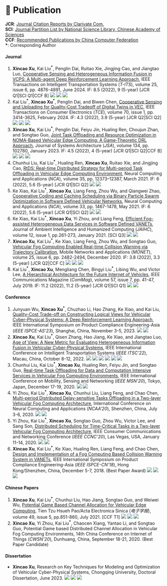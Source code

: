 # 📖 Publication

**JCR**: <a href="https://jcr.clarivate.com/jcr/home" class="no-underline">Journal Citation Reports by Clarivate Com.</a>    
**SCI**: <a href="https://www.fenqubiao.com" class="no-underline">Journal Partition List by National Science Library, Chinese Academy of Sciences</a>    
**CCF**: <a href="https://www.ccf.org.cn/Academic_Evaluation/By_category/" class="no-underline">Recommended Publications by China Computer Federation</a>    
**\***: Corresponding Author

<!-- #### Preprint -->

#### Journal

1. **Xincao Xu**, Kai Liu<sup>**\***</sup>, Penglin Dai, Ruitao Xie, Jingjing Cao, and Jiangtao Luo, <a href="https://ieeexplore.ieee.org/document/10367825" class="no-underline">Cooperative Sensing and Heterogeneous Information Fusion in VCPS: A Multi-agent Deep Reinforcement Learning Approach</a>, IEEE Transactions on Intelligent Transportation Systems (*T-ITS*), volume 25, issue 6, pp. 4876-4891, June 2024. IF: 8.5 (2022), 9 (5-year) [JCR Q1\|SCI Q1\|CCF B] [![](https://img.shields.io/badge/-BibTeX-blue?labelColor=white&color=F5F5F5&logo=latex&logoColor=008080)](https://neardws-1257861591.cos.ap-shanghai.myqcloud.com/neardws/bib/xu2023cooperative.bib) [![](https://img.shields.io/badge/dynamic/json?logo=Google%20Scholar&url=https%3A%2F%2Fcdn.jsdelivr.net%2Fgh%2FNeardws%2Fneardws.github.io@google-scholar-stats%2Fgs_data.json&query=$['publications']['DK5avZUAAAAJ:LjlpjdlvIbIC']['num_citations']&labelColor=f6f6f6&color=9cf&style=flat&label=Citations)](https://scholar.google.com/citations?view_op=view_citation&hl=en&user=DK5avZUAAAAJ&citation_for_view=DK5avZUAAAAJ:LjlpjdlvIbIC) [![](https://img.shields.io/github/stars/neardws/Multi-Agent-Deep-Reinforcement-Learning?style=social)](https://github.com/neardws/Multi-Agent-Deep-Reinforcement-Learning)
2. Kai Liu<sup>**\***</sup>, **Xincao Xu**<sup>**\***</sup>, Penglin Dai, and Biwen Chen, <a href="https://ieeexplore.ieee.org/document/10261503" class="no-underline">Cooperative Sensing and Uploading for Quality-Cost Tradeoff of Digital Twins in VEC</a>, IEEE Transactions on Consumer Electronics (*TCE*), volume 70, issue 1, pp. 3414-3625, February 2024. IF: 4.3 (2022), 3.9 (5-year) [JCR Q2\|SCI Q2] [![](https://img.shields.io/badge/-BibTeX-blue?labelColor=white&color=F5F5F5&logo=latex&logoColor=008080)](https://neardws-1257861591.cos.ap-shanghai.myqcloud.com/neardws/bib/liu2023cooperative.bib) [![](https://img.shields.io/badge/dynamic/json?logo=Google%20Scholar&url=https%3A%2F%2Fcdn.jsdelivr.net%2Fgh%2FNeardws%2Fneardws.github.io@google-scholar-stats%2Fgs_data.json&query=$['publications']['DK5avZUAAAAJ:SdhP9T11ey4C']['num_citations']&labelColor=f6f6f6&color=9cf&style=flat&label=Citations)](https://scholar.google.com/citations?view_op=view_citation&hl=en&user=DK5avZUAAAAJ&citation_for_view=DK5avZUAAAAJ:SdhP9T11ey4C) [![](https://img.shields.io/github/stars/neardws/MAMO-Deep-Reinforcement-Learning?style=social)](https://github.com/neardws/MAMO-Deep-Reinforcement-Learning)
3. **Xincao Xu**, Kai Liu<sup>**\***</sup>, Penglin Dai, Feiyu Jin, Hualing Ren, Choujun Zhan, and Songtao Guo, <a href="https://www.sciencedirect.com/science/article/pii/S138376212200265X" class="no-underline">Joint Task Offloading and Resource Optimization in NOMA-Based Vehicular Edge Computing: A Game-Theoretic DRL Approach</a>, Journal of Systems Architecture (*JSA*), volume 134, pp. 102780, January 2023. IF: 4.5 (2022), 4 (5-year) [JCR Q1\|SCI Q2\|CCF B] [![](https://img.shields.io/badge/-BibTeX-blue?labelColor=white&color=F5F5F5&logo=latex&logoColor=008080)](https://neardws-1257861591.cos.ap-shanghai.myqcloud.com/neardws/bib/xu2023joint.bib) [![](https://img.shields.io/badge/dynamic/json?logo=Google%20Scholar&url=https%3A%2F%2Fcdn.jsdelivr.net%2Fgh%2FNeardws%2Fneardws.github.io@google-scholar-stats%2Fgs_data.json&query=$['publications']['DK5avZUAAAAJ:Y5dfb0dijaUC']['num_citations']&labelColor=f6f6f6&color=9cf&style=flat&label=Citations)](https://scholar.google.com/citations?view_op=view_citation&hl=en&user=DK5avZUAAAAJ&citation_for_view=DK5avZUAAAAJ:Y5dfb0dijaUC) [![](https://img.shields.io/github/stars/neardws/Game-Theoretic-Deep-Reinforcement-Learning?style=social)](https://github.com/neardws/Game-Theoretic-Deep-Reinforcement-Learning)
4. Chunhui Liu, Kai Liu<sup>**\***</sup>, Hualing Ren, **Xincao Xu**, Ruitao Xie, and Jingjing Cao, <a href="https://link.springer.com/article/10.1007/s00521-021-05766-5" class="no-underline">RtDS: Real-time Distributed Strategy for Multi-period Task Offloading in Vehicular Edge Computing Environment</a>, Neural Computing and Applications (*NCA*), volume 35, pp. 12373–12387, March 2021. IF: 6 (2022), 5.6 (5-year) [JCR Q1\|SCI Q2] [![](https://img.shields.io/badge/-BibTeX-blue?labelColor=white&color=F5F5F5&logo=latex&logoColor=008080)](https://neardws-1257861591.cos.ap-shanghai.myqcloud.com/neardws/bib/liu2021rtds.bib) [![](https://img.shields.io/badge/dynamic/json?logo=Google%20Scholar&url=https%3A%2F%2Fcdn.jsdelivr.net%2Fgh%2FNeardws%2Fneardws.github.io@google-scholar-stats%2Fgs_data.json&query=$['publications']['DK5avZUAAAAJ:4fKUyHm3Qg0C']['num_citations']&labelColor=f6f6f6&color=9cf&style=flat&label=Citations)](https://scholar.google.com/citations?view_op=view_citation&hl=en&user=DK5avZUAAAAJ&citation_for_view=DK5avZUAAAAJ:4fKUyHm3Qg0C)
5. Ke Xiao, Kai Liu<sup>**\***</sup>, **Xincao Xu**, Liang Feng, Zhou Wu, and Qiangwei Zhao, <a href="https://link.springer.com/article/10.1007/s00521-020-04978-5" class="no-underline">Cooperative Coding and Caching Scheduling via Binary Particle Swarm Optimization in Software Defined Vehicular Networks</a>, Neural Computing and Applications (*NCA*), volume 33, pp. 1467-1478, May 2021. IF: 6 (2022), 5.6 (5-year) [JCR Q1\|SCI Q2] [![](https://img.shields.io/badge/-BibTeX-blue?labelColor=white&color=F5F5F5&logo=latex&logoColor=008080)](https://neardws-1257861591.cos.ap-shanghai.myqcloud.com/neardws/bib/xiao2021cooperative.bib) [![](https://img.shields.io/badge/dynamic/json?logo=Google%20Scholar&url=https%3A%2F%2Fcdn.jsdelivr.net%2Fgh%2FNeardws%2Fneardws.github.io@google-scholar-stats%2Fgs_data.json&query=$['publications']['DK5avZUAAAAJ:l7t_Zn2s7bgC']['num_citations']&labelColor=f6f6f6&color=9cf&style=flat&label=Citations)](https://scholar.google.com/citations?view_op=view_citation&hl=en&user=DK5avZUAAAAJ&citation_for_view=DK5avZUAAAAJ:l7t_Zn2s7bgC)
6. Ke Xiao, Kai Liu<sup>**\***</sup>, **Xincao Xu**, Yi Zhou, and Liang Feng, <a href="https://link.springer.com/article/10.1007/s12652-019-01507-8" class="no-underline">Efficient Fog-assisted Heterogeneous Data Services in Software Defined VANETs</a>, Journal of Ambient Intelligence and Humanized Computing (*JAIHC*), volume 12, issue 1, pp.261-273, January 2021. [SCI Q3] [![](https://img.shields.io/badge/-BibTeX-blue?labelColor=white&color=F5F5F5&logo=latex&logoColor=008080)](https://neardws-1257861591.cos.ap-shanghai.myqcloud.com/neardws/bib/xiao2021efficient.bib) [![](https://img.shields.io/badge/dynamic/json?logo=Google%20Scholar&url=https%3A%2F%2Fcdn.jsdelivr.net%2Fgh%2FNeardws%2Fneardws.github.io@google-scholar-stats%2Fgs_data.json&query=$['publications']['DK5avZUAAAAJ:CHSYGLWDkRkC']['num_citations']&labelColor=f6f6f6&color=9cf&style=flat&label=Citations)](https://scholar.google.com/citations?view_op=view_citation&hl=en&user=DK5avZUAAAAJ&citation_for_view=DK5avZUAAAAJ:CHSYGLWDkRkC)
7. **Xincao Xu**, Kai Liu<sup>**\***</sup>, Ke Xiao, Liang Feng, Zhou Wu, and Songtao Guo, <a href="https://link.springer.com/article/10.1007/s11036-020-01591-7" class="no-underline">Vehicular Fog Computing Enabled Real-time Collision Warning via Trajectory Calibration</a>, Mobile Networks and Applications (*MONET*), volume 25, issue 6, pp. 2482-2494, December 2020. IF: 3.8 (2022), 3.3 (5-year) [JCR Q2\|CCF C] [![](https://img.shields.io/badge/-BibTeX-blue?labelColor=white&color=F5F5F5&logo=latex&logoColor=008080)](https://neardws-1257861591.cos.ap-shanghai.myqcloud.com/neardws/bib/xu2020vehicular.bib) [![](https://img.shields.io/badge/dynamic/json?logo=Google%20Scholar&url=https%3A%2F%2Fcdn.jsdelivr.net%2Fgh%2FNeardws%2Fneardws.github.io@google-scholar-stats%2Fgs_data.json&query=$['publications']['DK5avZUAAAAJ:tOudhMTPpwUC']['num_citations']&labelColor=f6f6f6&color=9cf&style=flat&label=Citations)](https://scholar.google.com/citations?view_op=view_citation&hl=en&user=DK5avZUAAAAJ&citation_for_view=DK5avZUAAAAJ:tOudhMTPpwUC) [![](https://img.shields.io/github/stars/neardws/fog-computing-based-collision-warning-system?style=social)](https://github.com/neardws/fog-computing-based-collision-warning-system)
8. Kai Liu<sup>**\***</sup>, **Xincao Xu**, Mengliang Chen, Bingyi Liu<sup>**\***</sup>, Libing Wu, and Victor Lee, <a href="https://ieeexplore.ieee.org/document/8767077" class="no-underline">A Hierarchical Architecture for the Future Internet of Vehicles</a>, IEEE Communications Magazine (*ComMag*), volume 57, issue 7, pp. 41-47, July 2019. IF: 11.2 (2022), 11.2 (5-year) [JCR Q1\|SCI Q1] [![](https://img.shields.io/badge/-BibTeX-blue?labelColor=white&color=F5F5F5&logo=latex&logoColor=008080)](https://neardws-1257861591.cos.ap-shanghai.myqcloud.com/neardws/bib/liu2019hierarchical.bib) [![](https://img.shields.io/badge/dynamic/json?logo=Google%20Scholar&url=https%3A%2F%2Fcdn.jsdelivr.net%2Fgh%2FNeardws%2Fneardws.github.io@google-scholar-stats%2Fgs_data.json&query=$['publications']['DK5avZUAAAAJ:1sJd4Hv_s6UC']['num_citations']&labelColor=f6f6f6&color=9cf&style=flat&label=Citations)](https://scholar.google.com/citations?view_op=view_citation&hl=en&user=DK5avZUAAAAJ&citation_for_view=DK5avZUAAAAJ:1sJd4Hv_s6UC)

#### Conference

1. Junyuan Wu, **Xincao Xu**<sup>**\***</sup>, Chuzhao Li, Hao Zhang, Ke Xiao, and Kai Liu, <a href="https://ieeexplore.ieee.org/document/10365900" class="no-underline">Quality-Cost Trade-off on Constructing Logical Views for Vehicular Cyber-Physical Systems: A Deep Reinforcement Learning Approach</a>, IEEE International Symposium on Product Compliance Engineering-Asia (*IEEE ISPCE-AS'23*), Shanghai, China, November 3-5, 2023. [![](https://img.shields.io/badge/-BibTeX-blue?labelColor=white&color=F5F5F5&logo=latex&logoColor=008080)](https://neardws-1257861591.cos.ap-shanghai.myqcloud.com/neardws/bib/wu2023quality.bib) [![](https://img.shields.io/badge/dynamic/json?logo=Google%20Scholar&url=https%3A%2F%2Fcdn.jsdelivr.net%2Fgh%2FNeardws%2Fneardws.github.io@google-scholar-stats%2Fgs_data.json&query=$['publications']['DK5avZUAAAAJ:ye4kPcJQO24C']['num_citations']&labelColor=f6f6f6&color=9cf&style=flat&label=Citations)](https://scholar.google.com/citations?view_op=view_citation&hl=en&user=DK5avZUAAAAJ&citation_for_view=DK5avZUAAAAJ:ye4kPcJQO24C)
2. **Xincao Xu**, Kai Liu<sup>**\***</sup>, Qisen Zhang, Hao Jiang, Ke Xiao, and Jiangtao Luo, <a href="https://ieeexplore.ieee.org/abstract/document/9921762" class="no-underline">Age of View: A New Metric for Evaluating Heterogeneous Information Fusion in Vehicular Cyber-Physical Systems</a>, IEEE International Conference on Intelligent Transportation Systems (*IEEE ITSC’22*), Macau, China, October 8-12, 2022. [![](https://img.shields.io/badge/-BibTeX-blue?labelColor=white&color=F5F5F5&logo=latex&logoColor=008080)](https://neardws-1257861591.cos.ap-shanghai.myqcloud.com/neardws/bib/xu2022age.bib) [![](https://img.shields.io/badge/-PDF-blue?logo=microsoftpowerpoint&logoColor=B7472A&labelColor=white&color=F5F5F5&style=flat)](https://neardws-1257861591.cos.ap-shanghai.myqcloud.com/2022/09/20220915013208ITSC2022_Sildes591.pdf) [![](https://img.shields.io/badge/dynamic/json?logo=Google%20Scholar&url=https%3A%2F%2Fcdn.jsdelivr.net%2Fgh%2FNeardws%2Fneardws.github.io@google-scholar-stats%2Fgs_data.json&query=$['publications']['DK5avZUAAAAJ:_B80troHkn4C']['num_citations']&labelColor=f6f6f6&color=9cf&style=flat&label=Citations)](https://scholar.google.com/citations?view_op=view_citation&hl=en&user=DK5avZUAAAAJ&citation_for_view=DK5avZUAAAAJ:_B80troHkn4C) [![](https://img.shields.io/github/stars/neardws/Age-of-View?style=social)](https://github.com/neardws/Age-of-View) [![](https://img.shields.io/youtube/views/iayUfkFCMcs?style=social)](https://youtu.be/iayUfkFCMcs) [![](https://img.shields.io/badge/dynamic/json?label=views&style=social&logo=bilibili&query=data.stat.view&url=https%3A%2F%2Fapi.bilibili.com%2Fx%2Fweb-interface%2Fview%3Fbvid%3DBV1UR4y197sT)](https://www.bilibili.com/video/BV1UR4y197sT)
3. Chunhui Liu, Kai Liu<sup>**\***</sup>, **Xincao Xu**, Hualing Ren, Feiyu Jin, and Songtao Guo, <a href="https://ieeexplore.ieee.org/abstract/document/9394299" class="no-underline">Real-time Task Offloading for Data and Computation Intensive Services in Vehicular Fog Computing Environments</a>, IEEE International Conference on Mobility, Sensing and Networking (*IEEE MSN’20*), Tokyo, Japan, December 17-19, 2020. [![](https://img.shields.io/badge/-BibTeX-blue?labelColor=white&color=F5F5F5&logo=latex&logoColor=008080)](https://neardws-1257861591.cos.ap-shanghai.myqcloud.com/neardws/bib/liu2020real.bib) [![](https://img.shields.io/badge/dynamic/json?logo=Google%20Scholar&url=https%3A%2F%2Fcdn.jsdelivr.net%2Fgh%2FNeardws%2Fneardws.github.io@google-scholar-stats%2Fgs_data.json&query=$['publications']['DK5avZUAAAAJ:sSrBHYA8nusC']['num_citations']&labelColor=f6f6f6&color=9cf&style=flat&label=Citations)](https://scholar.google.com/citations?view_op=view_citation&hl=en&user=DK5avZUAAAAJ&citation_for_view=DK5avZUAAAAJ:sSrBHYA8nusC)
4. Yi Zhou, Kai Liu<sup>**\***</sup>, **Xincao Xu**, Chunhui Liu, Liang Feng, and Chao Chen, <a href="https://link.springer.com/chapter/10.1007/978-981-15-7670-6_38" class="no-underline">Multi-period Distributed Delay-sensitive Tasks Offloading in a Two-layer Vehicular Fog Computing Architecture</a>, International Conference on Neural Computing and Applications (*NCAA’20*), Shenzhen, China, July 3-6, 2020. [![](https://img.shields.io/badge/-BibTeX-blue?labelColor=white&color=F5F5F5&logo=latex&logoColor=008080)](https://neardws-1257861591.cos.ap-shanghai.myqcloud.com/neardws/bib/zhou2020multi.bib) [![](https://img.shields.io/badge/dynamic/json?logo=Google%20Scholar&url=https%3A%2F%2Fcdn.jsdelivr.net%2Fgh%2FNeardws%2Fneardws.github.io@google-scholar-stats%2Fgs_data.json&query=$['publications']['DK5avZUAAAAJ:vRqMK49ujn8C']['num_citations']&labelColor=f6f6f6&color=9cf&style=flat&label=Citations)](https://scholar.google.com/citations?view_op=view_citation&hl=en&user=DK5avZUAAAAJ&citation_for_view=DK5avZUAAAAJ:vRqMK49ujn8C)
5. Yi Zhou, Kai Liu<sup>**\***</sup>, **Xincao Xu**, Songtao Guo, Zhou Wu, Victor Lee, and Sang Son, <a href="https://ieeexplore.ieee.org/document/9045579" class="no-underline">Distributed Scheduling for Time-Critical Tasks in a Two-layer Vehicular Fog Computing Architecture</a>, IEEE Consumer Communications and Networking Conference (*IEEE CCNC’20*), Las Vegas, USA, January 11-14, 2020. [![](https://img.shields.io/badge/-BibTeX-blue?labelColor=white&color=F5F5F5&logo=latex&logoColor=008080)](https://neardws-1257861591.cos.ap-shanghai.myqcloud.com/neardws/bib/zhou2020distributed.bib) [![](https://img.shields.io/badge/dynamic/json?logo=Google%20Scholar&url=https%3A%2F%2Fcdn.jsdelivr.net%2Fgh%2FNeardws%2Fneardws.github.io@google-scholar-stats%2Fgs_data.json&query=$['publications']['DK5avZUAAAAJ:K3LRdlH-MEoC']['num_citations']&labelColor=f6f6f6&color=9cf&style=flat&label=Citations)](https://scholar.google.com/citations?view_op=view_citation&hl=en&user=DK5avZUAAAAJ&citation_for_view=DK5avZUAAAAJ:K3LRdlH-MEoC)
6. **Xincao Xu**, Kai Liu<sup>**\***</sup>, Ke Xiao, Hualing Ren, Liang Feng, and Chao Chen, <a href="https://ieeexplore.ieee.org/document/8805783" class="no-underline">Design and Implementation of a Fog Computing Based Collision Warning System in VANETs</a>, IEEE International Symposium on Product Compliance Engineering-Asia (*IEEE ISPCE-CN’18*), Hong Kong/Shenzhen, China, December 5-7, 2018. (Best Paper Award) [![](https://img.shields.io/badge/-BibTeX-blue?labelColor=white&color=F5F5F5&logo=latex&logoColor=008080)](https://neardws-1257861591.cos.ap-shanghai.myqcloud.com/neardws/bib/xu2018design.bib) [![](https://img.shields.io/badge/dynamic/json?logo=Google%20Scholar&url=https%3A%2F%2Fcdn.jsdelivr.net%2Fgh%2FNeardws%2Fneardws.github.io@google-scholar-stats%2Fgs_data.json&query=$['publications']['DK5avZUAAAAJ:xtRiw3GOFMkC']['num_citations']&labelColor=f6f6f6&color=9cf&style=flat&label=Citations)](https://scholar.google.com/citations?view_op=view_citation&hl=en&user=DK5avZUAAAAJ&citation_for_view=DK5avZUAAAAJ:xtRiw3GOFMkC) [![](https://img.shields.io/github/stars/cqu-bdsc/Collision-Warning-System?style=social)](https://github.com/cqu-bdsc/Collision-Warning-System)

#### Chinese Papers

1. **Xincao Xu**, Kai Liu<sup>**\***</sup>, Chunhui Liu, Hao Jiang, Songtao Guo, and Weiwei Wu, <a href="https://www.ejournal.org.cn/CN/10.12263/DZXB.20200994" class="no-underline">Potential Game Based Channel Allocation for Vehicular Edge Computing</a>, Tien Tzu Hsueh Pao/Acta Electronica Sinica (*电子学报*), volume 49, issue 5, pp.851-860, July 2021. [CCF T1] [![](https://img.shields.io/badge/-BibTeX-blue?labelColor=white&color=F5F5F5&logo=latex&logoColor=008080)](https://neardws-1257861591.cos.ap-shanghai.myqcloud.com/neardws/bib/xu2021potential.bib) [![](https://img.shields.io/badge/dynamic/json?logo=Google%20Scholar&url=https%3A%2F%2Fcdn.jsdelivr.net%2Fgh%2FNeardws%2Fneardws.github.io@google-scholar-stats%2Fgs_data.json&query=$['publications']['DK5avZUAAAAJ:fQNAKQ3IYiAC']['num_citations']&labelColor=f6f6f6&color=9cf&style=flat&label=Citations)](https://scholar.google.com/citations?view_op=view_citation&hl=en&user=DK5avZUAAAAJ&citation_for_view=DK5avZUAAAAJ:fQNAKQ3IYiAC) [![](https://img.shields.io/github/stars/neardws/Incentive-based-Probability-Update-and-Strategy-Selection?style=social)](https://github.com/neardws/Incentive-based-Probability-Update-and-Strategy-Selection)
2. **Xincao Xu**, Yi Zhou, Kai Liu<sup>**\***</sup>, Chaocen Xiang, Yantao Li, and Songtao Guo, Potential Game based Distributed Channel Allocation in Vehicular Fog Computing Environments, 14th China Conference on Internet of Things (*CWSN’20*), Dunhuang, China, September 18-21, 2020. (Best Paper Candidate)

#### Dissertation

- **Xincao Xu**, Research on Key Techniques for Modeling and Optimization of Vehicular Cyber-Physical Systems, Chongqing University, Doctoral Dissertation, June 2023. [![](https://img.shields.io/badge/-BibTeX-blue?labelColor=white&color=F5F5F5&logo=latex&logoColor=008080)](https://neardws-1257861591.cos.ap-shanghai.myqcloud.com/neardws/bib/xu2023research.bib) [![](https://img.shields.io/badge/-PDF-blue?logo=microsoftpowerpoint&logoColor=B7472A&labelColor=white&color=F5F5F5&style=flat)](https://neardws-1257861591.cos.ap-shanghai.myqcloud.com/neardws/My-Doctoral-Dissertation-Defense.pdf) [![](https://img.shields.io/github/stars/neardws/My-Doctoral-Dissertation?style=social)](https://github.com/neardws/My-Doctoral-Dissertation) 